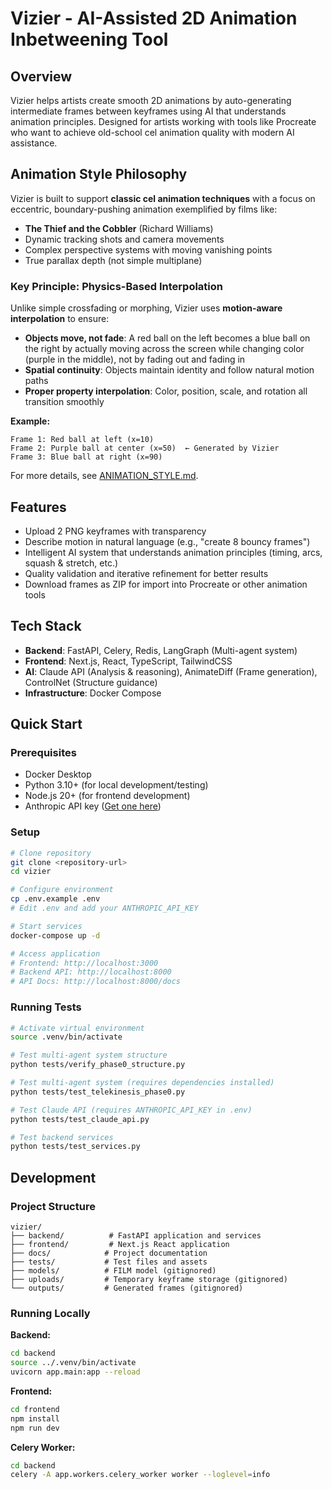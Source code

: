 # Vizier - AI-Assisted 2D Animation Inbetweening Tool

## Overview
Vizier helps artists create smooth 2D animations by auto-generating intermediate frames between keyframes using AI that understands animation principles. Designed for artists working with tools like Procreate who want to achieve old-school cel animation quality with modern AI assistance.

## Animation Style Philosophy

Vizier is built to support **classic cel animation techniques** with a focus on eccentric, boundary-pushing animation exemplified by films like:

- **The Thief and the Cobbler** (Richard Williams)
- Dynamic tracking shots and camera movements
- Complex perspective systems with moving vanishing points
- True parallax depth (not simple multiplane)

### Key Principle: Physics-Based Interpolation

Unlike simple crossfading or morphing, Vizier uses **motion-aware interpolation** to ensure:

- **Objects move, not fade**: A red ball on the left becomes a blue ball on the right by actually moving across the screen while changing color (purple in the middle), not by fading out and fading in
- **Spatial continuity**: Objects maintain identity and follow natural motion paths
- **Proper property interpolation**: Color, position, scale, and rotation all transition smoothly

**Example:**
```
Frame 1: Red ball at left (x=10)
Frame 2: Purple ball at center (x=50)  ← Generated by Vizier
Frame 3: Blue ball at right (x=90)
```

For more details, see [ANIMATION_STYLE.md](docs/ANIMATION_STYLE.md).

## Features

- Upload 2 PNG keyframes with transparency
- Describe motion in natural language (e.g., "create 8 bouncy frames")
- Intelligent AI system that understands animation principles (timing, arcs, squash & stretch, etc.)
- Quality validation and iterative refinement for better results
- Download frames as ZIP for import into Procreate or other animation tools

## Tech Stack

- **Backend**: FastAPI, Celery, Redis, LangGraph (Multi-agent system)
- **Frontend**: Next.js, React, TypeScript, TailwindCSS
- **AI**: Claude API (Analysis & reasoning), AnimateDiff (Frame generation), ControlNet (Structure guidance)
- **Infrastructure**: Docker Compose

## Quick Start

### Prerequisites
- Docker Desktop
- Python 3.10+ (for local development/testing)
- Node.js 20+ (for frontend development)
- Anthropic API key ([Get one here](https://console.anthropic.com/settings/keys))

### Setup

```bash
# Clone repository
git clone <repository-url>
cd vizier

# Configure environment
cp .env.example .env
# Edit .env and add your ANTHROPIC_API_KEY

# Start services
docker-compose up -d

# Access application
# Frontend: http://localhost:3000
# Backend API: http://localhost:8000
# API Docs: http://localhost:8000/docs
```

### Running Tests

```bash
# Activate virtual environment
source .venv/bin/activate

# Test multi-agent system structure
python tests/verify_phase0_structure.py

# Test multi-agent system (requires dependencies installed)
python tests/test_telekinesis_phase0.py

# Test Claude API (requires ANTHROPIC_API_KEY in .env)
python tests/test_claude_api.py

# Test backend services
python tests/test_services.py
```

## Development

### Project Structure

```
vizier/
├── backend/          # FastAPI application and services
├── frontend/         # Next.js React application
├── docs/            # Project documentation
├── tests/           # Test files and assets
├── models/          # FILM model (gitignored)
├── uploads/         # Temporary keyframe storage (gitignored)
└── outputs/         # Generated frames (gitignored)
```

### Running Locally

**Backend:**
```bash
cd backend
source ../.venv/bin/activate
uvicorn app.main:app --reload
```

**Frontend:**
```bash
cd frontend
npm install
npm run dev
```

**Celery Worker:**
```bash
cd backend
celery -A app.workers.celery_worker worker --loglevel=info
```